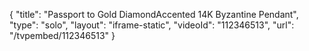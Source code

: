 {
    "title": "Passport to Gold DiamondAccented 14K Byzantine Pendant",
    "type": "solo",
    "layout": "iframe-static",
    "videoId": "112346513",
    "url": "\/tvpembed\/112346513"
}